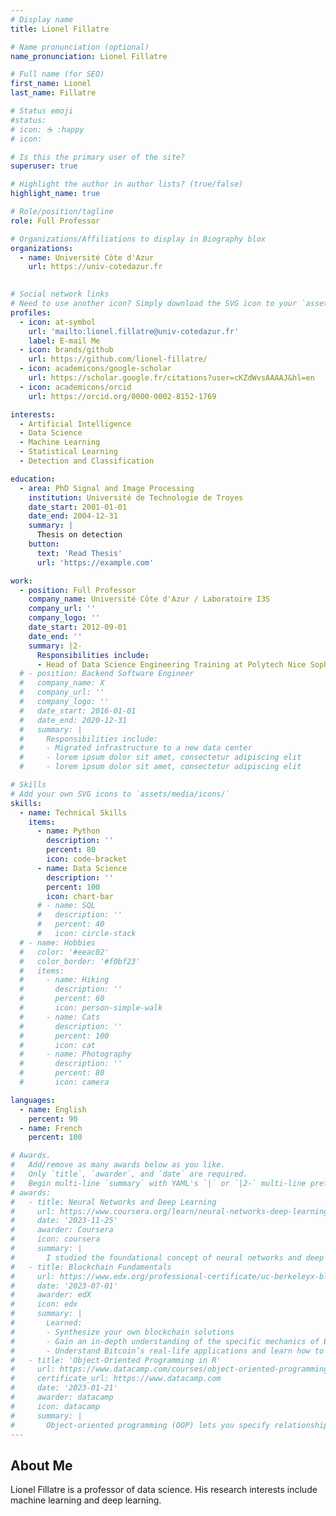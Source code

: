 ```yaml
---
# Display name
title: Lionel Fillatre

# Name pronunciation (optional)
name_pronunciation: Lionel Fillatre

# Full name (for SEO)
first_name: Lionel
last_name: Fillatre

# Status emoji
#status:
# icon: ☕️ :happy
# icon:

# Is this the primary user of the site?
superuser: true

# Highlight the author in author lists? (true/false)
highlight_name: true

# Role/position/tagline
role: Full Professor

# Organizations/Affiliations to display in Biography blox
organizations:
  - name: Université Côte d'Azur
    url: https://univ-cotedazur.fr
    

# Social network links
# Need to use another icon? Simply download the SVG icon to your `assets/media/icons/` folder.
profiles:
  - icon: at-symbol
    url: 'mailto:lionel.fillatre@univ-cotedazur.fr'
    label: E-mail Me
  - icon: brands/github
    url: https://github.com/lionel-fillatre/
  - icon: academicons/google-scholar
    url: https://scholar.google.fr/citations?user=cKZdWvsAAAAJ&hl=en
  - icon: academicons/orcid
    url: https://orcid.org/0000-0002-8152-1769

interests:
  - Artificial Intelligence
  - Data Science
  - Machine Learning
  - Statistical Learning
  - Detection and Classification

education:
  - area: PhD Signal and Image Processing
    institution: Université de Technologie de Troyes
    date_start: 2001-01-01
    date_end: 2004-12-31
    summary: |
      Thesis on detection
    button:
      text: 'Read Thesis'
      url: 'https://example.com'

work:
  - position: Full Professor
    company_name: Université Côte d'Azur / Laboratoire I3S
    company_url: ''
    company_logo: ''
    date_start: 2012-09-01
    date_end: ''
    summary: |2-
      Responsibilities include:
      - Head of Data Science Engineering Training at Polytech Nice Sophia, Department in Applied Mathematics
  # - position: Backend Software Engineer
  #   company_name: X
  #   company_url: ''
  #   company_logo: ''
  #   date_start: 2016-01-01
  #   date_end: 2020-12-31
  #   summary: |
  #     Responsibilities include:
  #     - Migrated infrastructure to a new data center
  #     - lorem ipsum dolor sit amet, consectetur adipiscing elit
  #     - lorem ipsum dolor sit amet, consectetur adipiscing elit

# Skills
# Add your own SVG icons to `assets/media/icons/`
skills:
  - name: Technical Skills
    items:
      - name: Python
        description: ''
        percent: 80
        icon: code-bracket
      - name: Data Science
        description: ''
        percent: 100
        icon: chart-bar
      # - name: SQL
      #   description: ''
      #   percent: 40
      #   icon: circle-stack
  # - name: Hobbies
  #   color: '#eeac02'
  #   color_border: '#f0bf23'
  #   items:
  #     - name: Hiking
  #       description: ''
  #       percent: 60
  #       icon: person-simple-walk
  #     - name: Cats
  #       description: ''
  #       percent: 100
  #       icon: cat
  #     - name: Photography
  #       description: ''
  #       percent: 80
  #       icon: camera

languages:
  - name: English
    percent: 90
  - name: French
    percent: 100

# Awards.
#   Add/remove as many awards below as you like.
#   Only `title`, `awarder`, and `date` are required.
#   Begin multi-line `summary` with YAML's `|` or `|2-` multi-line prefix and indent 2 spaces below.
# awards:
#   - title: Neural Networks and Deep Learning
#     url: https://www.coursera.org/learn/neural-networks-deep-learning
#     date: '2023-11-25'
#     awarder: Coursera
#     icon: coursera
#     summary: |
#       I studied the foundational concept of neural networks and deep learning. By the end, I was familiar with the significant technological trends driving the rise of deep learning; build, train, and apply fully connected deep neural networks; implement efficient (vectorized) neural networks; identify key parameters in a neural network’s architecture; and apply deep learning to your own applications.
#   - title: Blockchain Fundamentals
#     url: https://www.edx.org/professional-certificate/uc-berkeleyx-blockchain-fundamentals
#     date: '2023-07-01'
#     awarder: edX
#     icon: edx
#     summary: |
#       Learned:
#       - Synthesize your own blockchain solutions
#       - Gain an in-depth understanding of the specific mechanics of Bitcoin
#       - Understand Bitcoin’s real-life applications and learn how to attack and destroy Bitcoin, Ethereum, smart contracts and Dapps, and alternatives to Bitcoin’s Proof-of-Work consensus algorithm
#   - title: 'Object-Oriented Programming in R'
#     url: https://www.datacamp.com/courses/object-oriented-programming-with-s3-and-r6-in-r
#     certificate_url: https://www.datacamp.com
#     date: '2023-01-21'
#     awarder: datacamp
#     icon: datacamp
#     summary: |
#       Object-oriented programming (OOP) lets you specify relationships between functions and the objects that they can act on, helping you manage complexity in your code. This is an intermediate level course, providing an introduction to OOP, using the S3 and R6 systems. S3 is a great day-to-day R programming tool that simplifies some of the functions that you write. R6 is especially useful for industry-specific analyses, working with web APIs, and building GUIs.
---
```


## About Me

Lionel Fillatre is a professor of data science. His research interests include machine learning and deep learning.

